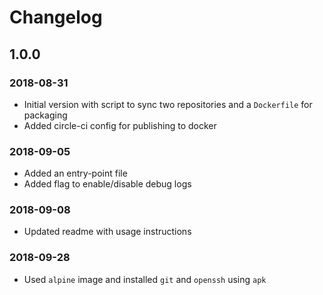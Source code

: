 # Changelog
## 1.0.0
### 2018-08-31
- Initial version with script to sync two repositories and a `Dockerfile` for packaging
- Added circle-ci config for publishing to docker

### 2018-09-05
- Added an entry-point file
- Added flag to enable/disable debug logs

### 2018-09-08
- Updated readme with usage instructions

### 2018-09-28
- Used `alpine` image and installed `git` and `openssh` using `apk`